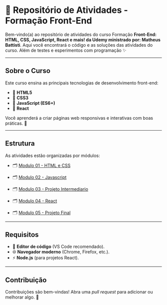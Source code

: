 # 🔧 Repositório de Atividades - Formação Front-End

Bem-vindo(a) ao repositório de atividades do curso Formação **Front-End: HTML, CSS, JavaScript, React e mais! da Udemy ministrado por: Matheus Battisti**.
Aqui você encontrará o código e as soluções das atividades do curso. Além de testes e esperimentos com programação ✨

---

## Sobre o Curso

Este curso ensina as principais tecnologias de desenvolvimento front-end:

- 🔹 **HTML5**
- 🔹 **CSS3**
- 🔹 **JavaScript (ES6+)**
- 🔹 **React**

Você aprenderá a criar páginas web responsivas e interativas com boas práticas. 🚀

---

## Estrutura

As atividades estão organizadas por módulos:

- 🗂️ [Modulo 01 - HTML e CSS](Modulo%2001%20-%20HTML%20e%20CSS)

- 🗂️ [Modulo 02 - Javascript](Modulo%2002%20-%20Javascript)

- 🗂️ [Modulo 03 - Projeto Intermediario](Modulo%2003%20-%20Projeto%20Intermediario)

- 🗂️ [Modulo 04 - React](Modulo%2004%20-%20React)

- 🗂️ [Modulo 05 - Projeto Final](Modulo%2005%20-%20Projeto%20Final)

---

## Requisitos

- 🔧 **Editor de código** (VS Code recomendado).
- 🌐 **Navegador moderno** (Chrome, Firefox, etc.).
- ⚡ **Node.js** (para projetos React).

---

## Contribuição

Contribuições são bem-vindas! Abra uma _pull request_ para adicionar ou melhorar algo. 🙌

